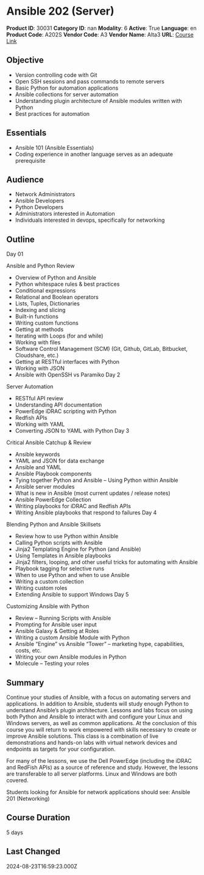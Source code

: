 # Ansible 202 (Server)

**Product ID**: 30031
**Category ID**: nan
**Modality**: 6
**Active**: True
**Language**: en
**Product Code**: A202S
**Vendor Code**: A3
**Vendor Name**: Alta3
**URL**: [Course Link](https://www.fastlaneus.com/course/alta3-a202s)

## Objective
- Version controlling code with Git
- Open SSH sessions and pass commands to remote servers
- Basic Python for automation applications
- Ansible collections for server automation
- Understanding plugin architecture of Ansible modules written with Python
- Best practices for automation

## Essentials
- Ansible 101 (Ansible Essentials)
- Coding experience in another language serves as an adequate prerequisite

## Audience
- Network Administrators
- Ansible Developers
- Python Developers
- Administrators interested in Automation
- Individuals interested in devops, specifically for networking

## Outline
Day 01


Ansible and Python Review


- Overview of Python and Ansible
- Python whitespace rules & best practices
- Conditional expressions
- Relational and Boolean operators
- Lists, Tuples, Dictionaries
- Indexing and slicing
- Built-in functions
- Writing custom functions
- Getting at methods
- Iterating with Loops (for and while)
- Working with files
- Software Control Management (SCM) (Git, Github, GitLab, Bitbucket, Cloudshare, etc.)
- Getting at RESTful interfaces with Python
- Working with JSON
- Ansible with OpenSSH vs Paramiko
Day 2


Server Automation


- RESTful API review
- Understanding API documentation
- PowerEdge iDRAC scripting with Python
- Redfish APIs
- Working with YAML
- Converting JSON to YAML with Python
Day 3


Critical Ansible Catchup & Review


- Ansible keywords
- YAML and JSON for data exchange
- Ansible and YAML
- Ansible Playbook components
- Tying together Python and Ansible – Using Python within Ansible
- Ansible server modules
- What is new in Ansible (most current updates / release notes)
- Ansible PowerEdge Collection
- Writing playbooks for iDRAC and Redfish APIs
- Writing Ansible playbooks that respond to failures
Day 4


Blending Python and Ansible Skillsets


- Review how to use Python within Ansible
- Calling Python scripts with Ansible
- Jinja2 Templating Engine for Python (and Ansible)
- Using Templates in Ansible playbooks
- Jinja2 filters, looping, and other useful tricks for automating with Ansible
- Playbook tagging for selective runs
- When to use Python and when to use Ansible
- Writing a custom collection
- Writing custom roles
- Extending Ansible to support Windows
Day 5


Customizing Ansible with Python


- Review – Running Scripts with Ansible
- Prompting for Ansible user input
- Ansible Galaxy & Getting at Roles
- Writing a custom Ansible Module with Python
- Ansible “Engine” vs Ansible “Tower” – marketing hype, capabilities, costs, etc.
- Writing your own Ansible modules in Python
- Molecule – Testing your roles

## Summary
Continue your studies of Ansible, with a focus on automating servers and applications. In addition to Ansible, students will study enough Python to understand Ansible’s plugin architecture. Lessons and labs focus on using both Python and Ansible to interact with and configure your Linux and Windows servers, as well as common applications. At the conclusion of this course you will return to work empowered with skills necessary to create or improve Ansible solutions. This class is a combination of live demonstrations and hands-on labs with virtual network devices and endpoints as targets for your configuration.

For many of the lessons, we use the Dell PowerEdge (including the iDRAC and RedFish APIs) as a source of reference and study. However, the lessons are transferable to all server platforms. Linux and Windows are both covered.

Students looking for Ansible for network applications should see: Ansible 201 (Networking)

## Course Duration
5 days

## Last Changed
2024-08-23T16:59:23.000Z
